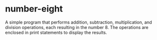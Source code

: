# number-eight
A simple program that performs addition, subtraction, multiplication, and division operations, each resulting in the number 8. The operations are enclosed in print statements to display the results.
